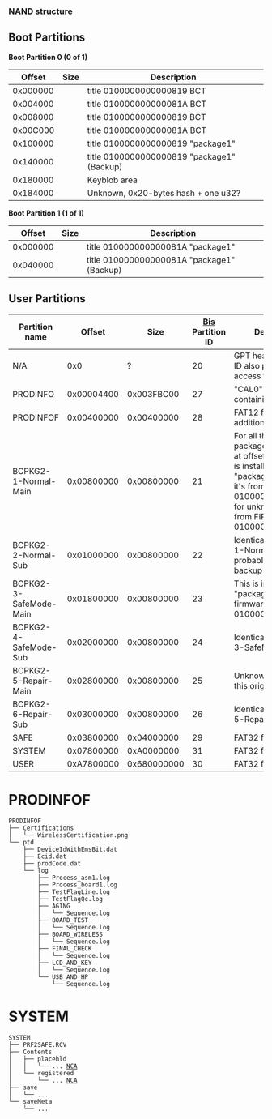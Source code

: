 ### NAND structure

## Boot Partitions

**Boot Partition 0 (0 of 1)**

| Offset   | Size | Description                                |
| -------- | ---- | ------------------------------------------ |
| 0x000000 |      | title 0100000000000819 BCT                 |
| 0x004000 |      | title 010000000000081A BCT                 |
| 0x008000 |      | title 0100000000000819 BCT                 |
| 0x00C000 |      | title 010000000000081A BCT                 |
| 0x100000 |      | title 0100000000000819 "package1"          |
| 0x140000 |      | title 0100000000000819 "package1" (Backup) |
| 0x180000 |      | Keyblob area                               |
| 0x184000 |      | Unknown, 0x20-bytes hash + one u32?        |

**Boot Partition 1 (1 of 1)**

| Offset   | Size | Description                                |
| -------- | ---- | ------------------------------------------ |
| 0x000000 |      | title 010000000000081A "package1"          |
| 0x040000 |      | title 010000000000081A "package1" (Backup) |

## User Partitions

| Partition name         | Offset     | Size        | [Bis](Filesystem%20services.md "wikilink") Partition ID | Description                                                                                                                                                                                 |
| ---------------------- | ---------- | ----------- | ------------------------------------------------------- | ------------------------------------------------------------------------------------------------------------------------------------------------------------------------------------------- |
| N/A                    | 0x0        | ?           | 20                                                      | GPT header, partition ID also provides raw access to all partitions                                                                                                                         |
| PRODINFO               | 0x00004400 | 0x003FBC00  | 27                                                      | "CAL0" raw partition containing set:cal data                                                                                                                                                |
| PRODINFOF              | 0x00400000 | 0x00400000  | 28                                                      | FAT12 filesystem, additional calibration?                                                                                                                                                   |
| BCPKG2-1-Normal-Main   | 0x00800000 | 0x00800000  | 21                                                      | For all these packages, data starts at offset 0x4000. This is installed from "package2": on retail it's from FIRM-A 0100000000000819, for unknown cases it's from FIRM-C, 010000000000081B. |
| BCPKG2-2-Normal-Sub    | 0x01000000 | 0x00800000  | 22                                                      | Identical to BCPKG2-1-Normal-Main, probably used as a backup partition.                                                                                                                     |
| BCPKG2-3-SafeMode-Main | 0x01800000 | 0x00800000  | 23                                                      | This is installed from "package2" in firmware package B, 010000000000081A.                                                                                                                  |
| BCPKG2-4-SafeMode-Sub  | 0x02000000 | 0x00800000  | 24                                                      | Identical to BCPKG2-3-SafeMode-Main.                                                                                                                                                        |
| BCPKG2-5-Repair-Main   | 0x02800000 | 0x00800000  | 25                                                      | Unknown what title this originates from.                                                                                                                                                    |
| BCPKG2-6-Repair-Sub    | 0x03000000 | 0x00800000  | 26                                                      | Identical to BCPKG2-5-Repair-Main.                                                                                                                                                          |
| SAFE                   | 0x03800000 | 0x04000000  | 29                                                      | FAT32 filesystem                                                                                                                                                                            |
| SYSTEM                 | 0x07800000 | 0xA0000000  | 31                                                      | FAT32 filesystem                                                                                                                                                                            |
| USER                   | 0xA7800000 | 0x680000000 | 30                                                      | FAT32 filesystem                                                                                                                                                                            |

# PRODINFOF

`PRODINFOF`  
`├── Certifications`  
`│   └── WirelessCertification.png`  
`└── ptd`  
`    ├── DeviceIdWithEmsBit.dat`  
`    ├── Ecid.dat`  
`    ├── prodCode.dat`  
`    └── log`  
`        ├── Process_asm1.log`  
`        ├── Process_board1.log`  
`        ├── TestFlagLine.log`  
`        ├── TestFlagQc.log`  
`        ├── AGING`  
`        │   └── Sequence.log`  
`        ├── BOARD_TEST`  
`        │   └── Sequence.log`  
`        ├── BOARD_WIRELESS`  
`        │   └── Sequence.log`  
`        ├── FINAL_CHECK`  
`        │   └── Sequence.log`  
`        ├── LCD_AND_KEY`  
`        │   └── Sequence.log`  
`        └── USB_AND_HP`  
`            └── Sequence.log`

# SYSTEM

`SYSTEM`  
`├── PRF2SAFE.RCV`  
`├── Contents`  
`│   ├── placehld`  
`│   │   └── ... `[`NCA`](NCA.md "wikilink")  
`│   └── registered`  
`│       └── ... `[`NCA`](NCA.md "wikilink")  
`├── save`  
`│   └── ...`  
`└── saveMeta`  
`    └── ...`
